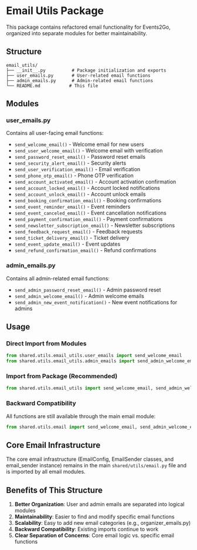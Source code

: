 # Email Utils Package

This package contains refactored email functionality for Events2Go, organized into separate modules for better maintainability.

## Structure

```
email_utils/
├── __init__.py          # Package initialization and exports
├── user_emails.py       # User-related email functions
├── admin_emails.py      # Admin-related email functions
└── README.md           # This file
```

## Modules

### user_emails.py
Contains all user-facing email functions:
- `send_welcome_email()` - Welcome email for new users
- `send_user_welcome_email()` - Welcome email with verification
- `send_password_reset_email()` - Password reset emails
- `send_security_alert_email()` - Security alerts
- `send_user_verification_email()` - Email verification
- `send_phone_otp_email()` - Phone OTP verification
- `send_account_activated_email()` - Account activation confirmation
- `send_account_locked_email()` - Account locked notifications
- `send_account_unlock_email()` - Account unlock emails
- `send_booking_confirmation_email()` - Booking confirmations
- `send_event_reminder_email()` - Event reminders
- `send_event_canceled_email()` - Event cancellation notifications
- `send_payment_confirmation_email()` - Payment confirmations
- `send_newsletter_subscription_email()` - Newsletter subscriptions
- `send_feedback_request_email()` - Feedback requests
- `send_ticket_delivery_email()` - Ticket delivery
- `send_event_update_email()` - Event updates
- `send_refund_confirmation_email()` - Refund confirmations

### admin_emails.py
Contains all admin-related email functions:
- `send_admin_password_reset_email()` - Admin password reset
- `send_admin_welcome_email()` - Admin welcome emails
- `send_admin_new_event_notification()` - New event notifications for admins

## Usage

### Direct Import from Modules
```python
from shared.utils.email_utils.user_emails import send_welcome_email
from shared.utils.email_utils.admin_emails import send_admin_welcome_email
```

### Import from Package (Recommended)
```python
from shared.utils.email_utils import send_welcome_email, send_admin_welcome_email
```

### Backward Compatibility
All functions are still available through the main email module:
```python
from shared.utils.email import send_welcome_email, send_admin_welcome_email
```

## Core Email Infrastructure

The core email infrastructure (EmailConfig, EmailSender classes, and email_sender instance) remains in the main `shared/utils/email.py` file and is imported by all email modules.

## Benefits of This Structure

1. **Better Organization**: User and admin emails are separated into logical modules
2. **Maintainability**: Easier to find and modify specific email functions
3. **Scalability**: Easy to add new email categories (e.g., organizer_emails.py)
4. **Backward Compatibility**: Existing imports continue to work
5. **Clear Separation of Concerns**: Core email logic vs. specific email functions